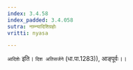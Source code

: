```yaml
---
index: 3.4.58
index_padded: 3.4.058
sutra: नाम्न्यादिशिग्रहोः
vritti: nyasa

---
```

`आदिशेः` इति। `दिश अतिसर्जने` (धा.पा.1283)), आङ्पूर्वः।।